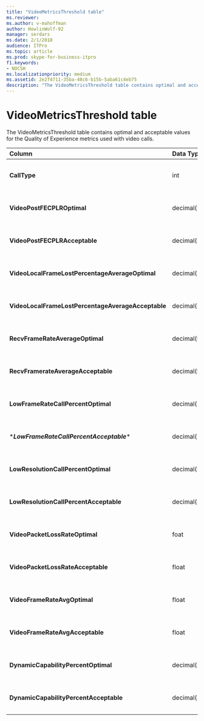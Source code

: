 ```yaml
---
title: "VideoMetricsThreshold table"
ms.reviewer: 
ms.author: v-mahoffman
author: HowlinWolf-92
manager: serdars
ms.date: 2/1/2018
audience: ITPro
ms.topic: article
ms.prod: skype-for-business-itpro
f1.keywords:
- NOCSH
ms.localizationpriority: medium
ms.assetid: 2e2f4711-35ba-48c6-b15b-5aba61c4eb75
description: "The VideoMetricsThreshold table contains optimal and acceptable values for the Quality of Experience metrics used with video calls."
---
```


# VideoMetricsThreshold table
 
The VideoMetricsThreshold table contains optimal and acceptable values for the Quality of Experience metrics used with video calls.
  

| **Column**                                               | **Data Type**       | **Key/Index**  | **Details**                          |
|:---------------------------------------------------------|:--------------------|:---------------|:-------------------------------------|
| **CallType** <br/>                                       | int  <br/>          | Primary  <br/> | Type of call that was placed.  <br/> |
| **VideoPostFECPLROptimal** <br/>                         | decimal(5,2)  <br/> |                | The default value is 0.05.  <br/>    |
| **VideoPostFECPLRAcceptable** <br/>                      | decimal(5,2)  <br/> |                | The default value is 0.10.  <br/>    |
| **VideoLocalFrameLostPercentageAverageOptimal** <br/>    | decimal(5,2)  <br/> |                | The default value is 5.0.  <br/>     |
| **VideoLocalFrameLostPercentageAverageAcceptable** <br/> | decimal(5,2)  <br/> |                | The default value is 10.0.  <br/>    |
| **RecvFrameRateAverageOptimal** <br/>                    | decimal(9,4)  <br/> |                | The default value is 12.0000.  <br/> |
| **RecvFramerateAverageAcceptable** <br/>                 | decimal(9,4)  <br/> |                | The default value is 7.0000.  <br/>  |
| **LowFrameRateCallPercentOptimal** <br/>                 | decimal(5,2)  <br/> |                | The default value is 5.0.  <br/>     |
| \****LowFrameRateCallPercentAcceptable***\* <br/>        | decimal(5,2)  <br/> |                | The default value is 10.0/  <br/>    |
| **LowResolutionCallPercentOptimal** <br/>                | decimal(5,2)  <br/> |                | The default value is 5.0.  <br/>     |
| **LowResolutionCallPercentAcceptable** <br/>             | decimal(5,2)  <br/> |                | The default value is 10.0.  <br/>    |
| **VideoPacketLossRateOptimal** <br/>                     | foat  <br/>         |                | The default value is 0.05.  <br/>    |
| **VideoPacketLossRateAcceptable** <br/>                  | float  <br/>        |                | The default value is 0.10.  <br/>    |
| **VideoFrameRateAvgOptimal** <br/>                       | float  <br/>        |                | The default value is 12.  <br/>      |
| **VideoFrameRateAvgAcceptable** <br/>                    | float  <br/>        |                | The default value is 7.  <br/>       |
| **DynamicCapabilityPercentOptimal** <br/>                | decimal(5,2)  <br/> |                | The default value is 5.00.  <br/>    |
| **DynamicCapabilityPercentAcceptable** <br/>             | decimal(5,2)  <br/> |                | The default value is 10.00.  <br/>   |

